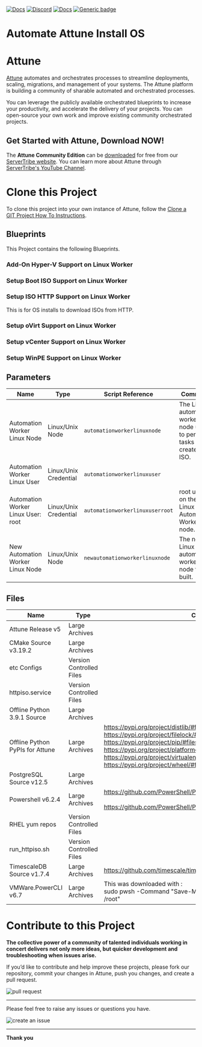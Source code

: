 



[![Docs](https://img.shields.io/badge/docs-latest-brightgreen.svg)](http://doc.servertribe.com)
[![Discord](https://img.shields.io/discord/844971127703994369)](http://discord.servertribe.com)
[![Docs](https://img.shields.io/badge/videos-watch-brightgreen.svg)](https://www.youtube.com/@servertribe)
[![Generic badge](https://img.shields.io/badge/download-latest-brightgreen.svg)](https://www.servertribe.com/community-edition/)

# Automate Attune Install OS






# Attune

[Attune](https://www.servertribe.com/)
automates and orchestrates processes to streamline deployments, scaling,
migrations, and management of your systems. The Attune platform is building a
community of sharable automated and orchestrated processes.

You can leverage the publicly available orchestrated blueprints to increase
your productivity, and accelerate the delivery of your projects. You can
open-source your own work and improve existing community orchestrated projects.

## Get Started with Attune, Download NOW!

The **Attune Community Edition** can be
[downloaded](https://www.servertribe.com/comunity-edition/)
for free from our
[ServerTribe website](https://www.servertribe.com/comunity-edition/).
You can learn more about Attune through
[ServerTribe's YouTube Channel](https://www.youtube.com/@servertribe).







# Clone this Project

To clone this project into your own instance of Attune, follow the
[Clone a GIT Project How To Instructions](https://servertribe-attune.readthedocs.io/en/latest/howto/design_workspace/clone_project.html).




## Blueprints

This Project contains the following Blueprints.



### Add-On Hyper-V Support on Linux Worker


### Setup Boot ISO Support on Linux Worker


### Setup ISO HTTP Support on Linux Worker

This is for OS installs to download ISOs from HTTP.

### Setup oVirt Support on Linux Worker


### Setup vCenter Support on Linux Worker


### Setup WinPE Support on Linux Worker





## Parameters


| Name | Type | Script Reference | Comment |
| ---- | ---- | ---------------- | ------- |
| Automation Worker Linux Node | Linux/Unix Node | `automationworkerlinuxnode` | The Linux automation worker node used to perform tasks to create the ISO. |
| Automation Worker Linux User | Linux/Unix Credential | `automationworkerlinuxuser` |  |
| Automation Worker Linux User: root | Linux/Unix Credential | `automationworkerlinuxuserroot` | root user on the Linux Automation Worker node. |
| New Automation Worker Linux Node | Linux/Unix Node | `newautomationworkerlinuxnode` | The new Linux automation worker node to be built. |




## Files

| Name | Type | Comment |
| ---- | ---- | ------- |
| Attune Release v5 | Large Archives |  |
| CMake Source v3.19.2 | Large Archives |  |
| etc Configs | Version Controlled Files |  |
| httpiso.service | Version Controlled Files |  |
| Offline Python 3.9.1 Source | Large Archives |  |
| Offline Python PyPIs for Attune | Large Archives | https://pypi.org/project/distlib/#files<br>https://pypi.org/project/filelock/#files<br>https://pypi.org/project/pip/#files<br>https://pypi.org/project/platformdirs/#files<br>https://pypi.org/project/virtualenv/#files<br>https://pypi.org/project/wheel/#files |
| PostgreSQL Source v12.5 | Large Archives |  |
| Powershell v6.2.4 | Large Archives | https://github.com/PowerShell/PowerShell/releases<br><br>https://github.com/PowerShell/PowerShell/releases/tag/v6.2.4 |
| RHEL yum repos | Version Controlled Files |  |
| run_httpiso.sh | Version Controlled Files |  |
| TimescaleDB Source v1.7.4 | Large Archives | https://github.com/timescale/timescaledb/archive/refs/tags/1.7.4.tar.gz |
| VMWare.PowerCLI v6.7 | Large Archives | This was downloaded with :<br>sudo pwsh -Command "Save-Module -name VMware.PowerCLI -Path /root" |






# Contribute to this Project

**The collective power of a community of talented individuals working in
concert delivers not only more ideas, but quicker development and
troubleshooting when issues arise.**

If you’d like to contribute and help improve these projects, please fork our
repository, commit your changes in Attune, push you changes, and create a
pull request.

<img src="https://www.servertribe.com/wp-content/uploads/2023/02/Attune-pull-request-01.png" alt="pull request"/>

---

Please feel free to raise any issues or questions you have.

<img src="https://www.servertribe.com/wp-content/uploads/2023/02/Attune-get-help-02.png" alt="create an issue"/>


---

**Thank you**
